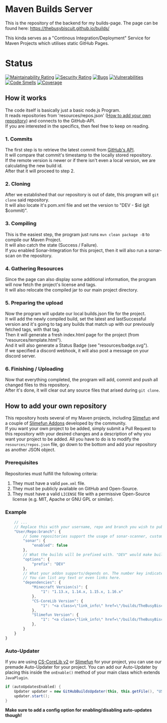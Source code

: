 # Maven Builds Server
This is the repository of the backend for my builds-page.
The page can be found here: https://thebusybiscuit.github.io/builds/

This kinda serves as a "Continous Integration/Deployment" Service for Maven Projects which utilises static GitHub Pages.

# Status
[![Maintainability Rating](https://sonarcloud.io/api/project_badges/measure?project=TheBusyBiscuit_builds&metric=sqale_rating)](https://sonarcloud.io/dashboard?id=TheBusyBiscuit_builds)
[![Security Rating](https://sonarcloud.io/api/project_badges/measure?project=TheBusyBiscuit_builds&metric=security_rating)](https://sonarcloud.io/dashboard?id=TheBusyBiscuit_builds)
[![Bugs](https://sonarcloud.io/api/project_badges/measure?project=TheBusyBiscuit_builds&metric=bugs)](https://sonarcloud.io/dashboard?id=TheBusyBiscuit_builds)
[![Vulnerabilities](https://sonarcloud.io/api/project_badges/measure?project=TheBusyBiscuit_builds&metric=vulnerabilities)](https://sonarcloud.io/dashboard?id=TheBusyBiscuit_builds)
[![Code Smells](https://sonarcloud.io/api/project_badges/measure?project=TheBusyBiscuit_builds&metric=code_smells)](https://sonarcloud.io/dashboard?id=TheBusyBiscuit_builds)
[![Coverage](https://sonarcloud.io/api/project_badges/measure?project=TheBusyBiscuit_builds&metric=coverage)](https://sonarcloud.io/dashboard?id=TheBusyBiscuit_builds)


## How it works
The code itself is basically just a basic node.js Program.<br>
It reads repositories from 'resources/repos.json' ([How to add your own repository](#how-to-add-your-own-repository)) and connects to the GitHub-API.<br>
If you are interested in the specifics, then feel free to keep on reading.<br>

### 1. Commits
The first step is to retrieve the latest commit from [GitHub's API](https://developer.github.com/v3/repos/commits/).<br>
It will compare that commit's timestamp to the locally stored repository.<br>
If the remote version is newer or if there isn't even a local version, we are calculating the new build id.<br>
After that it will proceed to step 2.<br>

### 2. Cloning
After we established that our repository is out of date, this program will ```git clone``` said repository.<br>
It will also locate it's pom.xml file and set the version to "DEV - $id (git $commit)".<br>

### 3. Compiling
This is the easiest step, the program just runs ```mvn clean package -B``` to compile our Maven Project.<br>
It will also catch the state (Success / Failure).<br>
If you enabled Sonar-Integration for this project, then it will also run a sonar-scan on the repository.<br>

### 4. Gathering Resources
Since the page can also display some additional information, the program will now fetch the project's license and tags.<br>
It will also relocate the compiled jar to our main project directory.<br>

### 5. Preparing the upload
Now the program will update our local builds.json file for the project.<br>
It will add the newly compiled build, set the latest and lastSuccessful version 
and it's going to tag any builds that match up with our previously fetched tags, with that tag.<br>
Then it will generate a fresh index.html page for the project (from "resources/template.html").<br>
And it will also generate a Status Badge (see "resources/badge.svg").<br>
If we specified a discord webhook, it will also post a message on your discord server.<br>

### 6. Finishing / Uploading
Now that everything completed, the program will add, commit and push all changed files to this repository.<br>
After it's done, it will clear out any source files that arised during ```git clone```.<br>

## How to add your own repository
This repository hosts several of my Maven projects, including [Slimefun](https://github.com/TheBusyBiscuit/Slimefun4) and a couple of [Slimefun Addons](https://github.com/TheBusyBiscuit/Slimefun4/wiki/Addons) developed by the community.<br>
If you want your own project to be added, simply submit a Pull Request to this repository with your desired changes and a description of why you want your project to be added.
All you have to do is to modify the `resources/repos.json` file, go down to the bottom and add your repository as another JSON object.

### Prerequisites
Repositories must fulfill the following criteria:
1. They must have a valid `pom.xml` file.
2. They must be publicly available on GitHub and Open-Source.
3. They must have a valid `LICENSE` file with a permissive Open-Source license (e.g. MIT, Apache or GNU GPL or similar).

### Example
```javascript
    // ...
    // Replace this with your username, repo and branch you wish to publish. For example: AwesomeUser/CoolAddon:main
    "User/Repo:branch": {
        // Some repositories support the usage of sonar-scanner, custom repositories cannot have this feature though (yet)
        "sonar": {
            "enabled": false
        },
        // What the builds will be prefixed with. "DEV" would make builds like "CoolAddon - DEV 1 (githash)"
        "options": {
            "prefix": "DEV"
        },
        // What your addon supports/depends on. The number key indicates the minium build.
        // You can list any text or even links here.
        "dependencies": {
            "Minecraft Version(s)": {
                "1": "1.13.x, 1.14.x, 1.15.x, 1.16.x"
            },
            "CS-CoreLib Version": {
                "1": "<a class=\"link_info\" href=\"/builds/TheBusyBiscuit/CS-CoreLib/master/#100\">dev #100</a>"
            },
            "Slimefun Version": {
                "1": "<a class=\"link_info\" href=\"/builds/TheBusyBiscuit/Slimefun4/master/#600\">dev #600</a>"
            },
        }
    }
}
```

### Auto-Updater
If you are using [CS-CoreLib v2](https://github.com/TheBusyBiscuit/CS-CoreLib2) or [Slimefun](https://github.com/TheBusyBiscuit/Slimefun4) for your project, you can use our premade Auto-Updater for your project.
You can add our Auto-Updater by placing this inside the `onEnable()` method of your main class which extends `JavaPlugin`.

```java
if (autoUpdatesEnabled) {
    Updater updater = new GitHubBuildsUpdater(this, this.getFile(), "USER/REPO/BRANCH");
    updater.start();
}
```

**Make sure to add a config option for enabling/disabling auto-updates though!**
